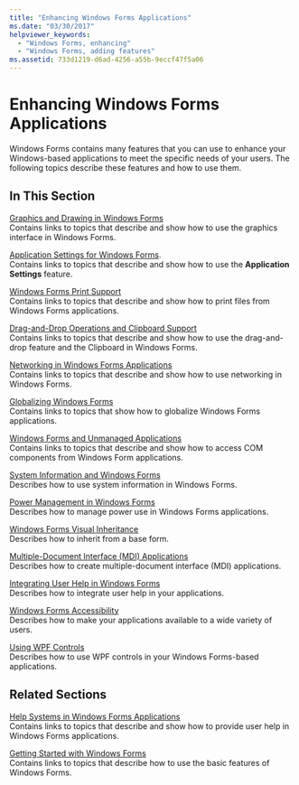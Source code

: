 ```yaml
---
title: "Enhancing Windows Forms Applications"
ms.date: "03/30/2017"
helpviewer_keywords: 
  - "Windows Forms, enhancing"
  - "Windows Forms, adding features"
ms.assetid: 733d1219-d6ad-4256-a55b-9eccf47f5a06
---
```

# Enhancing Windows Forms Applications
Windows Forms contains many features that you can use to enhance your Windows-based applications to meet the specific needs of your users. The following topics describe these features and how to use them.  
  
## In This Section  
 [Graphics and Drawing in Windows Forms](../../../../docs/framework/winforms/advanced/graphics-and-drawing-in-windows-forms.md)  
 Contains links to topics that describe and show how to use the graphics interface in Windows Forms.  
  
 [Application Settings for Windows Forms](../../../../docs/framework/winforms/advanced/application-settings-for-windows-forms.md).  
 Contains links to topics that describe and show how to use the **Application Settings** feature.  
  
 [Windows Forms Print Support](../../../../docs/framework/winforms/advanced/windows-forms-print-support.md)  
 Contains links to topics that describe and show how to print files from Windows Forms applications.  
  
 [Drag-and-Drop Operations and Clipboard Support](../../../../docs/framework/winforms/advanced/drag-and-drop-operations-and-clipboard-support.md)  
 Contains links to topics that describe and show how to use the drag-and-drop feature and the Clipboard in Windows Forms.  
  
 [Networking in Windows Forms Applications](../../../../docs/framework/winforms/advanced/networking-in-windows-forms-applications.md)  
 Contains links to topics that describe and show how to use networking in Windows Forms.  
  
 [Globalizing Windows Forms](../../../../docs/framework/winforms/advanced/globalizing-windows-forms.md)  
 Contains links to topics that show how to globalize Windows Forms applications.  
  
 [Windows Forms and Unmanaged Applications](../../../../docs/framework/winforms/advanced/windows-forms-and-unmanaged-applications.md)  
 Contains links to topics that describe and show how to access COM components from Windows Form applications.  
  
 [System Information and Windows Forms](../../../../docs/framework/winforms/advanced/system-information-and-windows-forms.md)  
 Describes how to use system information in Windows Forms.  
  
 [Power Management in Windows Forms](../../../../docs/framework/winforms/advanced/power-management-in-windows-forms.md)  
 Describes how to manage power use in Windows Forms applications.  
  
 [Windows Forms Visual Inheritance](../../../../docs/framework/winforms/advanced/windows-forms-visual-inheritance.md)  
 Describes how to inherit from a base form.  
  
 [Multiple-Document Interface (MDI) Applications](../../../../docs/framework/winforms/advanced/multiple-document-interface-mdi-applications.md)  
 Describes how to create multiple-document interface (MDI) applications.  
  
 [Integrating User Help in Windows Forms](../../../../docs/framework/winforms/advanced/integrating-user-help-in-windows-forms.md)  
 Describes how to integrate user help in your applications.  
  
 [Windows Forms Accessibility](../../../../docs/framework/winforms/advanced/windows-forms-accessibility.md)  
 Describes how to make your applications available to a wide variety of users.  
  
 [Using WPF Controls](../../../../docs/framework/winforms/advanced/using-wpf-controls.md)  
 Describes how to use WPF controls in your Windows Forms-based applications.  
  
## Related Sections  
 [Help Systems in Windows Forms Applications](../../../../docs/framework/winforms/advanced/help-systems-in-windows-forms-applications.md)  
 Contains links to topics that describe and show how to provide user help in Windows Forms applications.  
  
 [Getting Started with Windows Forms](../../../../docs/framework/winforms/getting-started-with-windows-forms.md)  
 Contains links to topics that describe how to use the basic features of Windows Forms.
